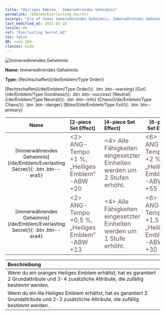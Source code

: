 ```yaml
---
title: "Heiliges Emblem - Immerwährendes Geheimnis"
permalink: /Emblem/Everlasting Secret/
excerpt: "Era of Chaos Immerwährendes Geheimnis. Immerwährendes Geheimnis. Era of Chaos Heiliges Emblem Immerwährendes Geheimnis. Era of Chaos Rechtschaffen Immerwährendes Geheimnis"
last_modified_at: 2021-05-18
locale: de
ref: "Everlasting Secret.md"
toc: false
QR: rune_104
classes: wide
---
```


  ![Immerwährendes Geheimnis](/images/r/rune_icon_104.png)

 **Name:** Immerwährendes Geheimnis

 **Type:** [Rechtschaffen](/de/Emblem/Type Order/)

  [Rechtschaffen](/de/Emblem/Type Order/){: .btn .btn--warning}   [Gut](/de/Emblem/Type Goodness/){: .btn .btn--success}   [Neutral](/de/Emblem/Type Neutral/){: .btn .btn--info}   [Chaos](/de/Emblem/Type Chaos/){: .btn .btn--danger}   [Böse](/de/Emblem/Type Evil/){: .btn .btn--primary} 

  |  Name    | [2-piece Set Effect] | [4-piece Set Effect] | [6-piece Set Effect]  | 
  |:-----------------------:|:-------------------|:-----------------|----------------| 
  | [Immerwährendes Geheimnis](/de/Emblem/Everlasting Secret/){: .btn .btn--era5} | <span style="color: #645252;font-size:20px">&lt;2&gt; ANG-Tempo +1 %, „Heiliges Emblem“-ABW +20</span> | <span style="color: #645252;font-size:20px">&lt;4&gt; Alle Fähigkeiten eingesetzter Einheiten werden um 2 Stufen erhöht.</span> | <span style="color: #645252;font-size:20px">&lt;6&gt; ANG-Tempo +2 %, „Heiliges Emblem“-ABW +55</span> | 
  | [Immerwährendes Geheimnis](/de/Emblem/Everlasting Secret/){: .btn .btn--era4} | <span style="color: #645252;font-size:20px">&lt;2&gt; ANG-Tempo +0,5 %, „Heiliges Emblem“-ABW +13</span> | <span style="color: #645252;font-size:20px">&lt;4&gt; Alle Fähigkeiten eingesetzter Einheiten werden um 1 Stufe erhöht.</span> | <span style="color: #645252;font-size:20px">&lt;6&gt; ANG-Tempo +1,5 %, „Heiliges Emblem“-ABW +30</span> | 

  |         Beschreibung            | 
  |:-------------------------------|
  | Wenn du ein oranges Heiliges Emblem erhältst, hat es garantiert 2 Grundattribute und 3-4 zusätzliche Attribute, die zufällig bestimmt werden. |
  | Wenn du ein lila Heiliges Emblem erhältst, hat es garantiert 2 Grundattribute und 2-3 zusätzliche Attribute, die zufällig bestimmt werden. |
